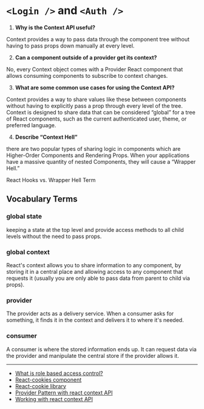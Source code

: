 # `<Login />` and `<Auth />`

1. **Why is the Context API useful?**

Context provides a way to pass data through the component tree without having to pass props down manually at every level.

2. **Can a component outside of a provider get its context?**

No, every Context object comes with a Provider React component that allows consuming components to subscribe to context changes.

3. **What are some common use cases for using the Context API?**

Context provides a way to share values like these between components without having to explicitly pass a prop through every level of the tree.
Context is designed to share data that can be considered “global” for a tree of React components, such as the current authenticated user, theme, or preferred language.

4. **Describe “Context Hell”**

there are two popular types of sharing logic in components which are Higher-Order Components and Rendering Props. When your applications have a massive quantity of nested Components, they will cause a “Wrapper Hell.”

React Hooks vs. Wrapper Hell
Term

## Vocabulary Terms

### global state
keeping a state at the top level and provide access methods to all child levels without the need to pass props.
### global context
React's context allows you to share information to any component, by storing it in a central place and allowing access to any component that requests it (usually you are only able to pass data from parent to child via props).
### provider
The provider acts as a delivery service. When a consumer asks for something, it finds it in the context and delivers it to where it's needed.
### consumer
A consumer is where the stored information ends up. It can request data via the provider and manipulate the central store if the provider allows it.

----

* [What is role based access control?](https://digitalguardian.com/blog/what-role-based-access-control-rbac-examples-benefits-and-more)
* [React-cookies component](https://www.npmjs.com/package/react-cookies)
* [React-cookie library](https://www.npmjs.com/package/react-cookie)
* [Provider Pattern with react context API](https://blog.flexiple.com/provider-pattern-with-react-context-api/)
* [Working with react context API](https://www.toptal.com/react/react-context-api)
